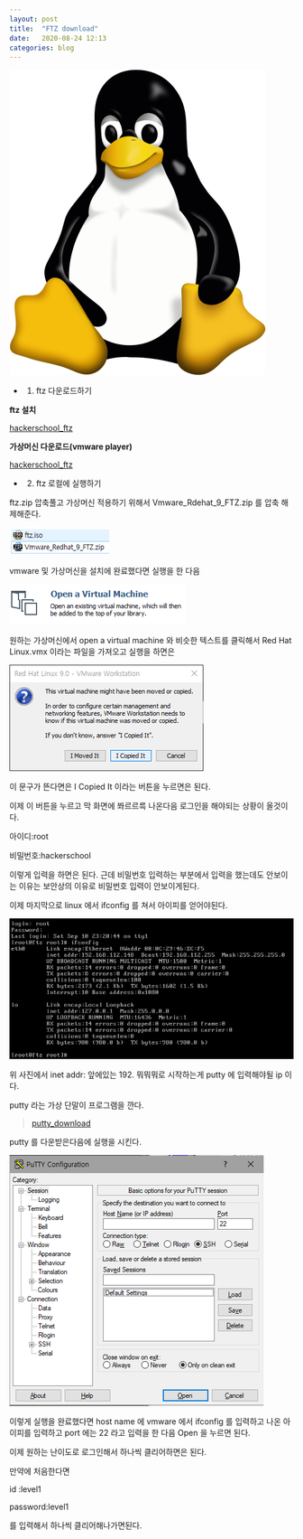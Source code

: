 ```yaml
---
layout: post
title:  "FTZ download"
date:   2020-08-24 12:13
categories: blog
---
```


![ftz download](/blog_img/ftz_title.png)

+ 1. ftz 다운로드하기

__ftz 설치__

[hackerschool_ftz](https://drive.google.com/file/d/1krZs8e6QG_l_mxMI3eCY11F-lgb12HLb/view)

__가상머신 다운로드(vmware player)__

[hackerschool_ftz](https://www.vmware.com/kr/products/workstation-player/workstation-player-evaluation.html)

+ 2. ftz 로컬에 실행하기
	
ftz.zip 압축풀고 가상머신 적용하기 위해서 Vmware_Rdehat_9_FTZ.zip 를 압축 해제해준다.

![vmware_zip](/blog_img/zip.png)

vmware 및 가상머신을 설치에 완료했다면 실행을 한 다음  

![file_open](/blog_img/file_open.png)

원하는 가상머신에서 open a virtual machine 와 비슷한 텍스트를 클릭해서 Red Hat Linux.vmx 이라는 파일을 가져오고 실행을 하면은 

![it](/blog_img/vmware_it.png)

이 문구가 뜬다면은 I Copied It 이라는 버튼을 누르면은 된다.

이제 이 버튼을 누르고 막 화면에 쫘르르륵 나온다음
로그인을 해야되는 상황이 올것이다.

아이디:root

비밀번호:hackerschool

이렇게 입력을 하면은 된다. 근데 비밀번호 입력하는 부분에서 입력을 했는데도 안보이는 이유는 보안상의 이유로 비밀번호 입력이 안보이게된다. 

이제 마지막으로 linux 에서 ifconfig 를 쳐서 아이피를 얻어야된다. 

![ifconfig](/blog_img/ftz_ifconfig.png)

위 사진에서 inet addr: 앞에있는 192. 뭐뭐뭐로 시작하는게 putty 에 입력해야될 ip 이다.

putty 라는 가상 단말이 프로그램을 깐다.

> [putty_download](https://putty.softonic.kr/)

putty 를 다운받은다음에 실행을 시킨다.

![putty_image](/blog_img/putty.png)

이렇게 실행을 완료했다면 host name 에 vmware 에서 ifconfig 를 입력하고 나온 아이피를 입력하고 port 에는 22 라고 입력을 한 다음 Open 을 누르면 된다.

이제 원하는 난이도로 로그인해서 하나씩 클리어하면은 된다. 

만약에 처음한다면 

id :level1

password:level1 

를 입력해서 하나씩 클리어해나가면된다.



